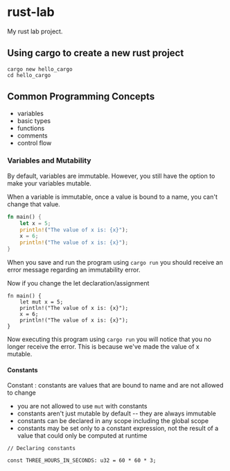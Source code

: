 # rust-lab

My rust lab project.

## Using cargo to create a new rust project

```shell
cargo new hello_cargo
cd hello_cargo
```

## Common Programming Concepts

- variables
- basic types
- functions
- comments
- control flow

### Variables and Mutability

By default, variables are immutable. However, you still have the option to make
your variables mutable.

When a variable is immutable, once a value is bound to a name, you can't change
that value.

```rust
fn main() {
    let x = 5;
    println!("The value of x is: {x}");
    x = 6;
    println!("The value of x is: {x}");
}
```

When you save and run the program using `cargo run` you should receive an error
message regarding an immutability error.

Now if you change the let declaration/assignment

```rust:
fn main() {
    let mut x = 5;
    println!("The value of x is: {x}");
    x = 6;
    println!("The value of x is: {x}");
}
```

Now executing this program using `cargo run` you will notice that you no longer
receive the error. This is because we've made the value of x mutable.

#### Constants

Constant
: constants are values that are bound to name and are not allowed to change

- you are not allowed to use `mut` with constants
- constants aren't just mutable by default -- they are always immutable
- constants can be declared in any scope including the global scope
- constants may be set only to a constant expression, not the result of a value that could only be computed at runtime

```rust:
// Declaring constants

const THREE_HOURS_IN_SECONDS: u32 = 60 * 60 * 3;
```




